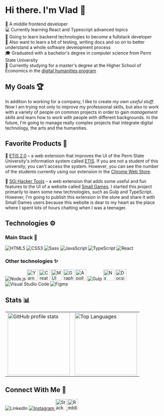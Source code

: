 # Hi there. I'm Vlad 👋

🧒 A middle frontend developer  
💻 Currently learning React and Typescript advanced topics  
🌱 Going to learn backend technologies to become a fullstack developer  
🚀 Also want to learn a bit of testing, writing docs and so on to better understand a whole software development process  
🎓 Graduated with a bachelor's degree in computer science from Perm State University  
🤖 Currently studying for a master's degree at the Higher School of Economics in the [digital humanities program](https://perm.hse.ru/en/ma/digitalhum/)   

## My Goals 🏆

In addition to working for a company, I like to create *my own useful stuff*. Now I am trying not only to improve my professional skills, but also to work with a variety of people on common projects in order to gain *management skills* and learn how to work with people with different backgrounds. In the future, I'm going to manage really complex projects that integrate digital technology, the arts and the humanities.

## Favorite Products 🥒

🔎 [ETIS 2.0](https://github.com/ENAleksey/etis-extension) – a web extension that improves the UI of the Perm State University's information system called [ETIS](https://student.psu.ru/). If you are not a student of this university, you can't access the system. However, you can see the number of the students currently using our extension in the [Chrome Web Store](https://chrome.google.com/webstore/detail/%D0%B5%D1%82%D0%B8%D1%81-20/lnggbapghkjneppcomlegoocpdeaiafa?hl=en).

🔎 [SGi Hacker Tools](https://github.com/VladislavMaksimov/sgi-hacker-tools) – a web extension that adds some useful and fun features to the UI of a website called [Small Games](https://small-games.info/). I started this project primarily to learn some new technologies, such as Gulp and TypeScript. However, I'm going to publish this extension in the store and share it with Small Games users because this website is dear to my heart as the place where I spent lots of hours chatting when I was a teenager.

## Technologies ⚙️

### Main Stack 💎

<p>
  <img src="https://img.icons8.com/color/35/000000/html-5--v1.png" title="HTML5"/>
  <img src="https://img.icons8.com/color/35/000000/css3.png" title="CSS3"/>
  <img src="https://img.icons8.com/color/35/000000/sass.png" title="Sass"/>
  <img src="https://img.icons8.com/color/35/000000/javascript--v1.png" title="JavaScript"/>
  <img src="https://img.icons8.com/color/35/000000/typescript.png" title="TypeScript"/>
  <img src="https://img.icons8.com/office/35/000000/react.png" title="React"/>
</p>
 
 ### Other technologies ✨
 
<p style="vertical-align: middle;">
  <img src="https://img.icons8.com/fluency/35/000000/node-js.png" title="Node.js"/>
  <img src="https://avatars.githubusercontent.com/u/22247014?s=400&v=4" height="35" title="Yarn"/>
  <img src="https://create-react-app.dev/img/logo.svg" height="35" title="Create React App"/>
  <img src="https://mui.com/static/logo.png" height="35" title="MUI"/>
  <img src="https://upload.wikimedia.org/wikipedia/commons/thumb/1/17/GraphQL_Logo.svg/2048px-GraphQL_Logo.svg.png" height="35" title="GraphQL"/>
  <img src="https://avatars.githubusercontent.com/u/17189275?s=200&v=4" height="35" title="Apollo"/>
  <img src="https://img.icons8.com/external-tal-revivo-shadow-tal-revivo/35/000000/external-gulp-an-open-source-javascript-toolkit-by-fractal-innovations-logo-shadow-tal-revivo.png" title="Gulp"/>
  <img src="https://raw.githubusercontent.com/nrwl/nx/master/nx-logo.png" height="35" title="Nx"/>
  <img src="https://docsify.js.org/_media/icon.svg" height="35" title="Docsify"/>
  <img src="https://img.icons8.com/fluency/35/000000/visual-studio-code-2019.png" title="Visual Studio Code"/>
  <img src="https://img.icons8.com/color/35/000000/figma--v2.png" title="Figma"/>
</p>

## Stats 📊

<table>
  <tbody>
    <tr>
      <td>
        <img height="200px" src="https://github-readme-stats.vercel.app/api?username=VladislavMaksimov&theme=vision-friendly-dark&show_icons=true" alt="GitHub profile stats"/>
      </td>
      <td>
      <img height="200px" src="https://github-readme-stats.vercel.app/api/top-langs?username=VladislavMaksimov&layout=compact&theme=vision-friendly-dark&show_icons=true" alt="Top Languages"/>
      </td>
    </tr>
  </tbody>
</table>

## Connect With Me 💬

<a style="text-decoration: none" href="https://www.linkedin.com/in/vladislav-maksimov-556294207/" target="blank">
  <img src="https://img.icons8.com/color/35/000000/linkedin.png" title="LinkedIn"/>
</a>
</div>
<a href="https://www.instagram.com/vldmax/" target="blank">
  <img style="margin: 0" src="https://img.icons8.com/fluency/35/000000/instagram-new.png"  title="Instagram"/>
</a>
<a href="https://stackoverflow.com/users/16689867/vladislav-maksimov" target="blank">
  <img height="35" src="https://upload.wikimedia.org/wikipedia/commons/thumb/e/ef/Stack_Overflow_icon.svg/768px-Stack_Overflow_icon.svg.png" title="Stack Overflow"/>
</a>
<a href="https://www.reddit.com/user/volya_tarakanov" target="blank">
  <img height="35" src="https://www.redditinc.com/assets/images/site/reddit-logo.png" title="Reddit"/>
</a>

